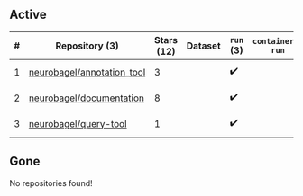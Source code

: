 ## Active
| # | Repository (3) | Stars (12) | Dataset | `run` (3) | `containers-run` | Last Modified |
| --- | --- | --- | --- | --- | --- | --- |
| 1 | [neurobagel/annotation_tool](https://github.com/neurobagel/annotation_tool) | 3 |  | :heavy_check_mark: |  | 2024-04-22 13:31:14+00:00 |
| 2 | [neurobagel/documentation](https://github.com/neurobagel/documentation) | 8 |  | :heavy_check_mark: |  | 2024-04-24 23:43:15+00:00 |
| 3 | [neurobagel/query-tool](https://github.com/neurobagel/query-tool) | 1 |  | :heavy_check_mark: |  | 2024-04-22 04:58:29+00:00 |

## Gone
No repositories found!
